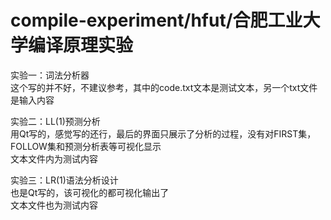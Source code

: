 # compile-experiment/hfut/合肥工业大学编译原理实验

实验一：词法分析器
<br>这个写的并不好，不建议参考，其中的code.txt文本是测试文本，另一个txt文件是输入内容

实验二：LL(1)预测分析
<br>用Qt写的，感觉写的还行，最后的界面只展示了分析的过程，没有对FIRST集，FOLLOW集和预测分析表等可视化显示
<br>文本文件内为测试内容

实验三：LR(1)语法分析设计
<br>也是Qt写的，该可视化的都可视化输出了
<br>文本文件也为测试内容
